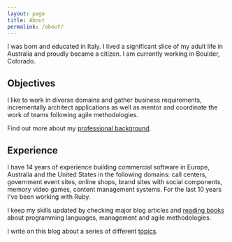 ```yaml
---
layout: page
title: About
permalink: /about/
---
```


I was born and educated in Italy. I lived a significant slice of my adult life in Australia and proudly became a citizen. I am currently working in Boulder, Colorado.

## Objectives

I like to work in diverse domains and gather business requirements, incrementally architect applications as well as mentor and coordinate the work of teams following agile methodologies. 

Find out more about my [professional background](https://www.linkedin.com/in/agenteo).

## Experience

I have 14 years of experience building commercial software in Europe, Australia and the United States in the following domains: call centers, government event sites, online shops, brand sites with social components, memory video games, content management systems. For the last 10 years I've been working with Ruby.

I keep my skills updated by checking major blog articles and [reading books](/reading) about programming languages, management and agile methodologies.

I write on this blog about a series of different [topics](/topics).

